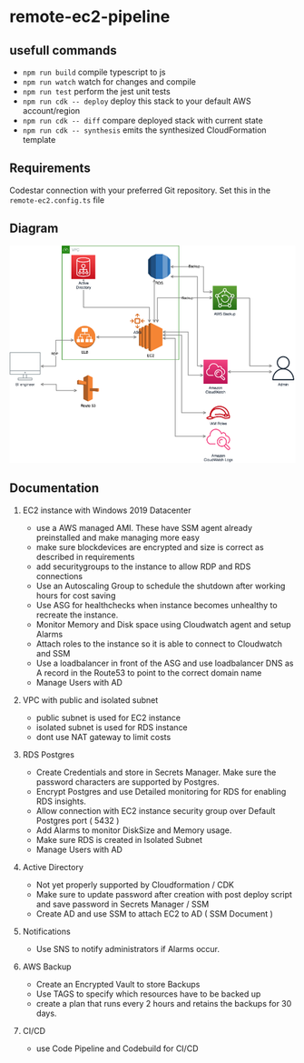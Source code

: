 # remote-ec2-pipeline

## usefull commands

- `npm run build` compile typescript to js
- `npm run watch` watch for changes and compile
- `npm run test` perform the jest unit tests
- `npm run cdk -- deploy` deploy this stack to your default AWS account/region
- `npm run cdk -- diff` compare deployed stack with current state
- `npm run cdk -- synthesis` emits the synthesized CloudFormation template

## Requirements

Codestar connection with your preferred Git repository. Set this in the `remote-ec2.config.ts` file

## Diagram

![diagram](diagram.png)

## Documentation

1. EC2 instance with Windows 2019 Datacenter

   - use a AWS managed AMI. These have SSM agent already preinstalled and make managing more easy
   - make sure blockdevices are encrypted and size is correct as described in requirements
   - add securitygroups to the instance to allow RDP and RDS connections
   - Use an Autoscaling Group to schedule the shutdown after working hours for cost saving
   - Use ASG for healthchecks when instance becomes unhealthy to recreate the instance.
   - Monitor Memory and Disk space using Cloudwatch agent and setup Alarms
   - Attach roles to the instance so it is able to connect to Cloudwatch and SSM
   - Use a loadbalancer in front of the ASG and use loadbalancer DNS as A record in the Route53 to point to the correct domain name
   - Manage Users with AD

2. VPC with public and isolated subnet

   - public subnet is used for EC2 instance
   - isolated subnet is used for RDS instance
   - dont use NAT gateway to limit costs

3. RDS Postgres

   - Create Credentials and store in Secrets Manager. Make sure the password characters are supported by Postgres.
   - Encrypt Postgres and use Detailed monitoring for RDS for enabling RDS insights.
   - Allow connection with EC2 instance security group over Default Postgres port ( 5432 )
   - Add Alarms to monitor DiskSize and Memory usage.
   - Make sure RDS is created in Isolated Subnet
   - Manage Users with AD

4. Active Directory

   - Not yet properly supported by Cloudformation / CDK
   - Make sure to update password after creation with post deploy script and save password in Secrets Manager / SSM
   - Create AD and use SSM to attach EC2 to AD ( SSM Document )

5. Notifications

   - Use SNS to notify administrators if Alarms occur.

6. AWS Backup

   - Create an Encrypted Vault to store Backups
   - Use TAGS to specify which resources have to be backed up
   - create a plan that runs every 2 hours and retains the backups for 30 days.

7. CI/CD

   - use Code Pipeline and Codebuild for CI/CD

